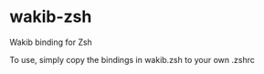 # wakib-zsh
Wakib binding for Zsh 

To use, simply copy the bindings in wakib.zsh to your own .zshrc
